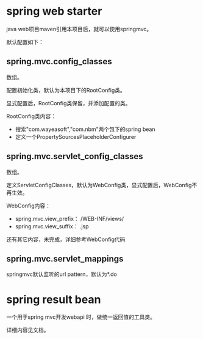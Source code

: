 # spring web starter

java web项目maven引用本项目后，就可以使用springmvc。

默认配置如下：

## spring.mvc.config_classes

数组。

配置初始化类，默认为本项目下的RootConfig类。

显式配置后，RootConfig类保留，并添加配置的类。

RootConfig类内容：

* 搜索"com.wayeasoft","com.nbm"两个包下的spring bean
* 定义一个PropertySourcesPlaceholderConfigurer

## spring.mvc.servlet_config_classes

数组。

定义ServletConfigClasses，默认为WebConfig类，显式配置后，WebConfig不再生效。

WebConfig内容：

* spring.mvc.view_prefix： /WEB-INF/views/
* spring.mvc.view_suffix： .jsp

还有其它内容，未完成，详细参考WebConfig代码

## spring.mvc.servlet_mappings

springmvc默认监听的url pattern，默认为*.do

# spring result bean

一个用于spring mvc开发webapi 时，做统一返回值的工具类。

详细内容见文档。

